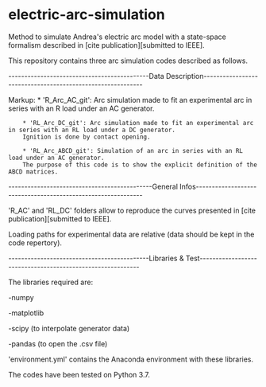 # electric-arc-simulation
Method to simulate Andrea's electric arc model with a state-space formalism described in [cite publication][submitted to IEEE].

This repository contains three arc simulation codes described as follows.

--------------------------------------------Data Description-----------------------------------------------------------

Markup: * 'R_Arc_AC_git': Arc simulation made to fit an experimental arc in series with an R load under an AC generator.

        * 'RL_Arc_DC_git': Arc simulation made to fit an experimental arc in series with an RL load under a DC generator. 
        Ignition is done by contact opening.

        * 'RL_Arc_ABCD_git': Simulation of an arc in series with an RL load under an AC generator. 
        The purpose of this code is to show the explicit definition of the ABCD matrices.

---------------------------------------------General Infos-------------------------------------------------------------

'R_AC' and 'RL_DC' folders allow to reproduce the curves presented in [cite publication][submitted to IEEE].

Loading paths for experimental data are relative (data should be kept in the code repertory).

--------------------------------------------Libraries & Test-----------------------------------------------------------

The libraries required are: 

  -numpy
  
  -matplotlib
  
  -scipy (to interpolate generator data)
  
  -pandas (to open the .csv file)

'environment.yml' contains the Anaconda environment with these libraries.

The codes have been tested on Python 3.7. 


  
